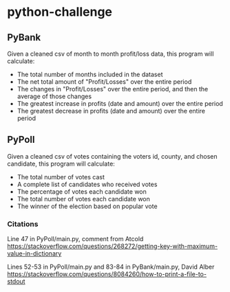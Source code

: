 # python-challenge

## PyBank

Given a cleaned csv of month to month profit/loss data, this program will calculate:
* The total number of months included in the dataset
* The net total amount of "Profit/Losses" over the entire period
* The changes in "Profit/Losses" over the entire period, and then the average of those changes
* The greatest increase in profits (date and amount) over the entire period
* The greatest decrease in profits (date and amount) over the entire period

## PyPoll

Given a cleaned csv of votes containing the voters id, county, and chosen candidate, this program will calculate:
* The total number of votes cast
* A complete list of candidates who received votes
* The percentage of votes each candidate won
* The total number of votes each candidate won
* The winner of the election based on popular vote

### Citations
Line 47 in PyPoll/main.py, comment from Atcold https://stackoverflow.com/questions/268272/getting-key-with-maximum-value-in-dictionary

Lines 52-53 in PyPoll/main.py and 83-84 in PyBank/main.py, David Alber https://stackoverflow.com/questions/8084260/how-to-print-a-file-to-stdout
